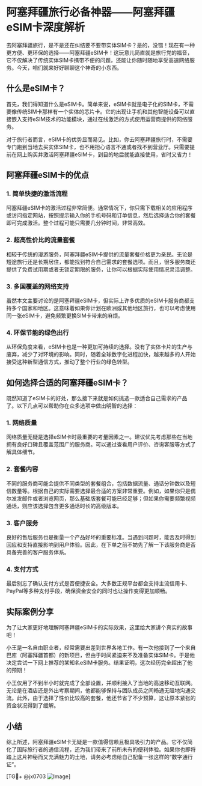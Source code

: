 # 阿塞拜疆旅行必备神器——阿塞拜疆eSIM卡深度解析

去阿塞拜疆旅行，是不是还在纠结要不要带实体SIM卡？是的，没错！现在有一种更方便、更环保的选择——阿塞拜疆eSIM卡！这玩意儿简直就是旅行党的福音，它不仅解决了传统实体SIM卡携带不便的问题，还能让你随时随地享受高速网络服务。今天，咱们就来好好聊聊这个神奇的小东西。

## 什么是eSIM卡？

首先，我们得知道什么是eSIM卡。简单来说，eSIM卡就是电子化的SIM卡，不需要像传统SIM卡那样有一个实体的芯片卡。它的出现让手机和其他智能设备可以直接嵌入支持eSIM技术的功能模块，通过在线激活的方式使用运营商提供的网络服务。

对于旅行者而言，eSIM卡的优势显而易见。比如，你去阿塞拜疆旅行时，不需要专门跑到当地去买实体SIM卡，也不用担心语言不通或者找不到营业厅。只需要提前在网上购买并激活阿塞拜疆eSIM卡，到目的地后就能直接使用，省时又省力！

## 阿塞拜疆eSIM卡的优点

### 1. 简单快捷的激活流程

阿塞拜疆eSIM卡的激活过程非常简便。通常情况下，你只需下载相关的应用程序或访问指定网站，按照提示输入你的手机号码和订单信息，然后选择适合你的套餐即可完成激活。整个过程可能只需要几分钟时间，非常高效。

### 2. 超高性价比的流量套餐

相较于传统的漫游服务，阿塞拜疆eSIM卡提供的流量套餐价格更为亲民。无论是短途旅行还是长期居住，都能找到符合自己需求的套餐选项。而且，很多服务商还提供了免费试用期或者无锁定期限的服务，让你可以根据实际使用情况灵活调整。

### 3. 多国覆盖的网络支持

虽然本文主要讨论的是阿塞拜疆eSIM卡，但实际上许多优质的eSIM卡服务商都支持多个国家和地区。这意味着如果你计划在欧洲或其他地区旅行，也可以考虑使用同一张eSIM卡，避免频繁更换SIM卡带来的麻烦。

### 4. 环保节能的绿色出行

从环保角度来看，eSIM卡也是一种更加可持续的选择。没有了实体卡片的生产与废弃，减少了对环境的影响。同时，随着全球数字化进程加快，越来越多的人开始接受这种新型通信方式，推动了整个行业的绿色转型。

## 如何选择合适的阿塞拜疆eSIM卡？

既然知道了eSIM卡的好处，那么接下来就是如何挑选一款适合自己需求的产品了。以下几点可以帮助你在众多选项中做出明智的选择：

### 1. 网络质量

网络质量无疑是选择eSIM卡时最重要的考量因素之一。建议优先考虑那些在当地拥有良好口碑且覆盖范围广的服务商。可以通过查看用户评价、咨询客服等方式了解具体细节。

### 2. 套餐内容

不同的服务商可能会提供不同类型的套餐组合，包括数据流量、通话分钟数以及短信数量等。根据自己的实际需要选择最合适的方案非常重要。例如，如果你只是偶尔发发邮件或者浏览网页，那么基础版套餐可能已经足够；但如果你需要频繁视频通话，则应该选择包含更多通话时长的高级版本。

### 3. 客户服务

良好的售后服务也是衡量一个产品好坏的重要标准。当遇到问题时，能否及时得到回应和支持直接影响到用户体验。因此，在下单之前不妨先了解一下该服务商是否具备完善的客户服务体系。

### 4. 支付方式

最后别忘了确认支付方式是否便捷安全。大多数正规平台都会支持主流信用卡、PayPal等多种支付手段，确保资金安全的同时也让操作变得更加顺畅。

## 实际案例分享

为了让大家更好地理解阿塞拜疆eSIM卡的实际效果，这里给大家讲个真实的故事吧！

小王是一名自由职业者，经常需要出差到世界各地工作。有一次他接到了一个来自巴库（阿塞拜疆首都）的新项目，但由于时间紧迫来不及准备实体SIM卡。于是他决定尝试一下网上推荐的某知名eSIM卡服务。结果证明，这次经历完全超出了他的预期！

小王仅用了不到半小时就完成了全部设置，并顺利接入了当地的高速移动互联网。无论是在酒店还是外出考察期间，他都能够保持与团队成员之间畅通无阻地沟通交流。此外，由于选择了性价比较高的套餐，他还节省了不少预算，这让原本紧张的资金状况得到了缓解。

## 小结

综上所述，阿塞拜疆eSIM卡无疑是一款值得信赖且极具吸引力的产品。它不仅简化了国际旅行者的通信流程，还为我们带来了前所未有的便利体验。如果你也即将踏上这片神秘而又充满魅力的土地，请务必考虑给自己配备一张这样的“数字通行证”。

[TG💪+ @jx0703 ![Image](https://github.com/user-attachments/assets/dbca1d08-cadb-493c-b0ec-ad6f7a83f270)]